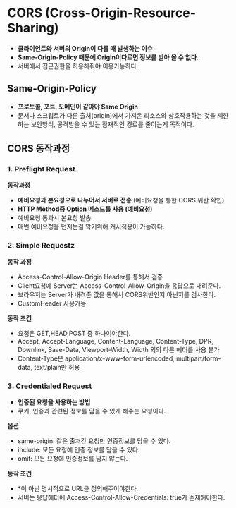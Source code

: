 # CORS (Cross-Origin-Resource-Sharing)

- **클라이언트와 서버의 Origin이 다를 때 발생하는 이슈**
- **Same-Origin-Policy 때문에 Origin이다르면 정보를 받아 올 수 없다.**
- 서버에서 접근권한을 허용해줘야 이용가능하다.

## Same-Origin-Policy
- **프로토콜, 포트, 도메인이 같아야 Same Origin**
- 문서나 스크립트가 다른 출처(origin)에서 가져온 리소스와 상호작용하는 것을 제한하는 보안방식,
공격받을 수 있는 잠재적인 경로를 줄이는게 목적이다.


## CORS 동작과정

### 1. Preflight Request
**동작과정**
- **예비요청과 본요청으로 나누어서 서버로 전송** (예비요청을 통한 CORS 위반 확인)
- **HTTP Method중 Option 메소드를 사용 (예비요청)**
- 예비요청 통과시 본요청 발송
- 매번 예비요청을 던지는걸 막기위해 캐시적용이 가능하다.

### 2. Simple Requestz
**동작 과정**
- Access-Control-Allow-Origin Header를 통해서 검증
- Client요청에 Server는 Access-Control-Allow-Origin을 응답으로 내려준다.
- 브라우저는 Server가 내려준 값을 통해서  CORS위반인지 아닌지를 검사한다.
- CustomHeader 사용가능

**동작 조건**
- 요청은 GET,HEAD,POST 중 하나여야한다.
- Accept, Accept-Language, Content-Language, Content-Type, DPR, Downlink, Save-Data, Viewport-Width, Width 외의 다른 헤더를 사용 불가
- Content-Type은 application/x-www-form-urlencoded, multipart/form-data, text/plain만 허용


### 3. Credentialed Request
- **인증된 요청을 사용하는 방법**
- 쿠키, 인증과 관련된 정보를 담을 수 있게 해주는 요청이다.

**옵션**
- same-origin: 같은 출처간 요청만 인증정보를 담을 수 있다.
- include: 모든 요청에 인증 정보를 담을 수 있다.
- omit: 모든 요청에 인증정보를 담지 않는다.

**동작 조건**
- *이 아닌 명시적으로 URL을 정의해주어야한다.
- 서버는 응답헤더에 Access-Control-Allow-Credentials: true가 존재해야한다.